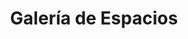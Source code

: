 ---
title: "Galería de Espacios"
meta_title: "Galería - Consultorios Profesionales Belgrano"
description: "Conocé nuestros consultorios y instalaciones en Belgrano. Espacios profesionales habilitados para la práctica de la psicología."
image: "/images/gallery/1.png"

gallery_images:
  - design: "Consultorio 1"
    designer: "Vista Principal"
    image: "/images/gallery/1.png"
  - design: "Consultorio 1"
    designer: "Ventanal al Patio"
    image: "/images/gallery/2.png"
  - design: "Consultorio 1"
    designer: "Área de Trabajo"
    image: "/images/gallery/1b.webp"
  - design: "Consultorio 2"
    designer: "Vista General"
    image: "/images/gallery/1b.webp"
  - design: "Consultorio 2"
    designer: "Zona de Sesiones"
    image: "/images/gallery/5.png"
  - design: "Consultorio 3"
    designer: "Espacio Íntimo"
    image: "/images/gallery/6.png"
  - design: "Consultorio 3"
    designer: "Vista al Patio"
    image: "/images/gallery/7.png"
  - design: "Áreas Comunes"
    designer: "Cocina Equipada"
    image: "/images/gallery/8.png"
  - design: "Áreas Comunes"
    designer: "Baño Completo"
    image: "/images/gallery/9.png"
  - design: "Instalaciones"
    designer: "Entrada Principal"
    image: "/images/gallery/10.png"
  - design: "Instalaciones"
    designer: "Pasillo de Acceso"
    image: "/images/gallery/1b.webp"
  - design: "Exteriores"
    designer: "Patio Interno"
    image: "/images/gallery/1b.webp"
  - design: "Exteriores"
    designer: "Vista del Árbol"
    image: "/images/gallery/1b.webp"
  - design: "Ubicación"
    designer: "Frente del Edificio"
    image: "/images/gallery/1b.webp"
  - design: "Accesibilidad"
    designer: "Rampa de Acceso"
    image: "/images/gallery/1b.webp"
---